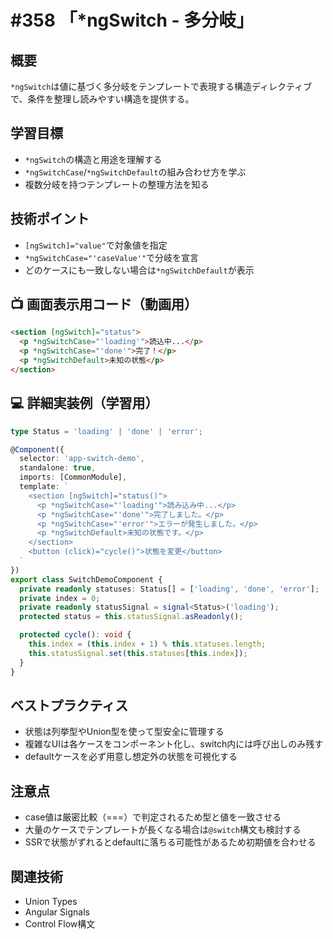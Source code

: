 # #358 「*ngSwitch - 多分岐」

## 概要
`*ngSwitch`は値に基づく多分岐をテンプレートで表現する構造ディレクティブで、条件を整理し読みやすい構造を提供する。

## 学習目標
- `*ngSwitch`の構造と用途を理解する
- `*ngSwitchCase`/`*ngSwitchDefault`の組み合わせ方を学ぶ
- 複数分岐を持つテンプレートの整理方法を知る

## 技術ポイント
- `[ngSwitch]="value"`で対象値を指定
- `*ngSwitchCase="'caseValue'"`で分岐を宣言
- どのケースにも一致しない場合は`*ngSwitchDefault`が表示

## 📺 画面表示用コード（動画用）
```html
<section [ngSwitch]="status">
  <p *ngSwitchCase="'loading'">読込中...</p>
  <p *ngSwitchCase="'done'">完了！</p>
  <p *ngSwitchDefault>未知の状態</p>
</section>
```

## 💻 詳細実装例（学習用）
```typescript
type Status = 'loading' | 'done' | 'error';

@Component({
  selector: 'app-switch-demo',
  standalone: true,
  imports: [CommonModule],
  template: `
    <section [ngSwitch]="status()">
      <p *ngSwitchCase="'loading'">読み込み中...</p>
      <p *ngSwitchCase="'done'">完了しました。</p>
      <p *ngSwitchCase="'error'">エラーが発生しました。</p>
      <p *ngSwitchDefault>未知の状態です。</p>
    </section>
    <button (click)="cycle()">状態を変更</button>
  `
})
export class SwitchDemoComponent {
  private readonly statuses: Status[] = ['loading', 'done', 'error'];
  private index = 0;
  private readonly statusSignal = signal<Status>('loading');
  protected status = this.statusSignal.asReadonly();

  protected cycle(): void {
    this.index = (this.index + 1) % this.statuses.length;
    this.statusSignal.set(this.statuses[this.index]);
  }
}
```

## ベストプラクティス
- 状態は列挙型やUnion型を使って型安全に管理する
- 複雑なUIは各ケースをコンポーネント化し、switch内には呼び出しのみ残す
- defaultケースを必ず用意し想定外の状態を可視化する

## 注意点
- case値は厳密比較（===）で判定されるため型と値を一致させる
- 大量のケースでテンプレートが長くなる場合は`@switch`構文も検討する
- SSRで状態がずれるとdefaultに落ちる可能性があるため初期値を合わせる

## 関連技術
- Union Types
- Angular Signals
- Control Flow構文
